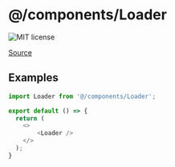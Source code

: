 # @/components/Loader

![MIT license](https://badgen.now.sh/badge/license/MIT)

[Source](https://github.com/echandsome/Nextjs-app-template/tree/main/src/components/Loader)


## Examples

```js
import Loader from '@/components/Loader';

export default () => {
  return (
    <>
		<Loader />
    </>
  );
}

```